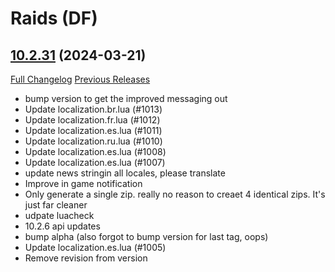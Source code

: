 # <DBM Mod> Raids (DF)

## [10.2.31](https://github.com/DeadlyBossMods/DeadlyBossMods/tree/10.2.31) (2024-03-21)
[Full Changelog](https://github.com/DeadlyBossMods/DeadlyBossMods/compare/10.2.30...10.2.31) [Previous Releases](https://github.com/DeadlyBossMods/DeadlyBossMods/releases)

- bump version to get the improved messaging out  
- Update localization.br.lua (#1013)  
- Update localization.fr.lua (#1012)  
- Update localization.es.lua (#1011)  
- Update localization.ru.lua (#1010)  
- Update localization.es.lua (#1008)  
- Update localization.es.lua (#1007)  
- update news stringin all locales, please translate  
- Improve in game notification  
- Only generate a single zip. really no reason to creaet 4 identical zips. It's just far cleaner  
- udpate luacheck  
- 10.2.6 api updates  
- bump alpha (also forgot to bump version for last tag, oops)  
- Update localization.es.lua (#1005)  
- Remove revision from version  